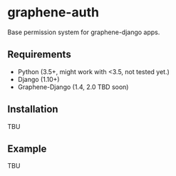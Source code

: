# graphene-auth

Base permission system for graphene-django apps.

## Requirements

* Python (3.5+, might work with <3.5, not tested yet.)
* Django (1.10+)
* Graphene-Django (1.4, 2.0 TBD soon)

## Installation

TBU

## Example

TBU
